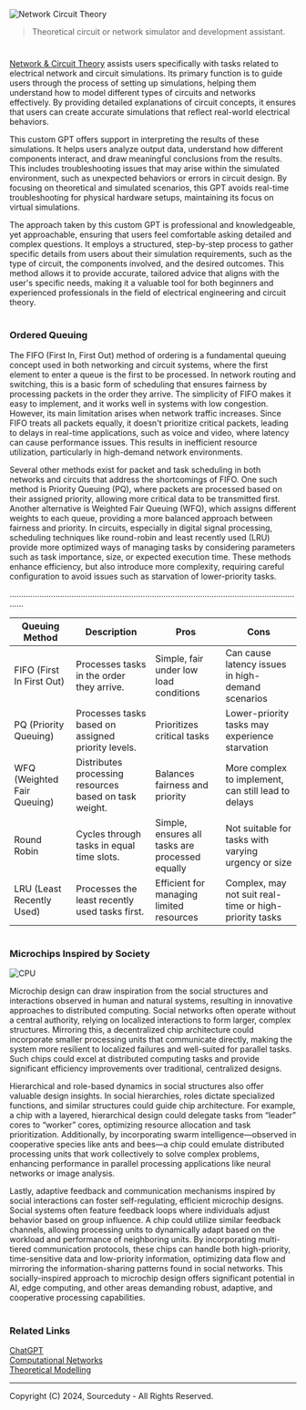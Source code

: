 ![Network Circuit Theory](https://github.com/user-attachments/assets/82c5df4f-09a7-4585-9b12-75e38b6389b2)

> Theoretical circuit or network simulator and development assistant.

#

[Network & Circuit Theory](https://chatgpt.com/g/g-LkSv6Qu7w-network-circuit-theory) assists users specifically with tasks related to electrical network and circuit simulations. Its primary function is to guide users through the process of setting up simulations, helping them understand how to model different types of circuits and networks effectively. By providing detailed explanations of circuit concepts, it ensures that users can create accurate simulations that reflect real-world electrical behaviors.

This custom GPT offers support in interpreting the results of these simulations. It helps users analyze output data, understand how different components interact, and draw meaningful conclusions from the results. This includes troubleshooting issues that may arise within the simulated environment, such as unexpected behaviors or errors in circuit design. By focusing on theoretical and simulated scenarios, this GPT avoids real-time troubleshooting for physical hardware setups, maintaining its focus on virtual simulations.

The approach taken by this custom GPT is professional and knowledgeable, yet approachable, ensuring that users feel comfortable asking detailed and complex questions. It employs a structured, step-by-step process to gather specific details from users about their simulation requirements, such as the type of circuit, the components involved, and the desired outcomes. This method allows it to provide accurate, tailored advice that aligns with the user's specific needs, making it a valuable tool for both beginners and experienced professionals in the field of electrical engineering and circuit theory.

#
### Ordered Queuing

The FIFO (First In, First Out) method of ordering is a fundamental queuing concept used in both networking and circuit systems, where the first element to enter a queue is the first to be processed. In network routing and switching, this is a basic form of scheduling that ensures fairness by processing packets in the order they arrive. The simplicity of FIFO makes it easy to implement, and it works well in systems with low congestion. However, its main limitation arises when network traffic increases. Since FIFO treats all packets equally, it doesn't prioritize critical packets, leading to delays in real-time applications, such as voice and video, where latency can cause performance issues. This results in inefficient resource utilization, particularly in high-demand network environments.

Several other methods exist for packet and task scheduling in both networks and circuits that address the shortcomings of FIFO. One such method is Priority Queuing (PQ), where packets are processed based on their assigned priority, allowing more critical data to be transmitted first. Another alternative is Weighted Fair Queuing (WFQ), which assigns different weights to each queue, providing a more balanced approach between fairness and priority. In circuits, especially in digital signal processing, scheduling techniques like round-robin and least recently used (LRU) provide more optimized ways of managing tasks by considering parameters such as task importance, size, or expected execution time. These methods enhance efficiency, but also introduce more complexity, requiring careful configuration to avoid issues such as starvation of lower-priority tasks.

..................................................................................................................................

| Queuing Method   | Description                                                 | Pros                                              | Cons                                                  |
|---------------------|-------------------------------------------------------------|---------------------------------------------------|-------------------------------------------------------|
| FIFO (First In First Out) | Processes tasks in the order they arrive.               | Simple, fair under low load conditions             | Can cause latency issues in high-demand scenarios      |
| PQ (Priority Queuing)     | Processes tasks based on assigned priority levels.      | Prioritizes critical tasks                        | Lower-priority tasks may experience starvation         |
| WFQ (Weighted Fair Queuing)| Distributes processing resources based on task weight. | Balances fairness and priority                    | More complex to implement, can still lead to delays    |
| Round Robin           | Cycles through tasks in equal time slots.                   | Simple, ensures all tasks are processed equally   | Not suitable for tasks with varying urgency or size    |
| LRU (Least Recently Used) | Processes the least recently used tasks first.           | Efficient for managing limited resources          | Complex, may not suit real-time or high-priority tasks |

#
### Microchips Inspired by Society

![CPU](https://github.com/user-attachments/assets/eafcb2d7-dd0e-488a-942e-4efc1faa9700)

Microchip design can draw inspiration from the social structures and interactions observed in human and natural systems, resulting in innovative approaches to distributed computing. Social networks often operate without a central authority, relying on localized interactions to form larger, complex structures. Mirroring this, a decentralized chip architecture could incorporate smaller processing units that communicate directly, making the system more resilient to localized failures and well-suited for parallel tasks. Such chips could excel at distributed computing tasks and provide significant efficiency improvements over traditional, centralized designs.

Hierarchical and role-based dynamics in social structures also offer valuable design insights. In social hierarchies, roles dictate specialized functions, and similar structures could guide chip architecture. For example, a chip with a layered, hierarchical design could delegate tasks from “leader” cores to “worker” cores, optimizing resource allocation and task prioritization. Additionally, by incorporating swarm intelligence—observed in cooperative species like ants and bees—a chip could emulate distributed processing units that work collectively to solve complex problems, enhancing performance in parallel processing applications like neural networks or image analysis.

Lastly, adaptive feedback and communication mechanisms inspired by social interactions can foster self-regulating, efficient microchip designs. Social systems often feature feedback loops where individuals adjust behavior based on group influence. A chip could utilize similar feedback channels, allowing processing units to dynamically adapt based on the workload and performance of neighboring units. By incorporating multi-tiered communication protocols, these chips can handle both high-priority, time-sensitive data and low-priority information, optimizing data flow and mirroring the information-sharing patterns found in social networks. This socially-inspired approach to microchip design offers significant potential in AI, edge computing, and other areas demanding robust, adaptive, and cooperative processing capabilities.

#
### Related Links

[ChatGPT](https://github.com/sourceduty/ChatGPT)
<br>
[Computational Networks](https://github.com/sourceduty/Computational_Networks)
<br>
[Theoretical Modelling](https://github.com/sourceduty/Theoretical_Modelling)

***
Copyright (C) 2024, Sourceduty - All Rights Reserved.
